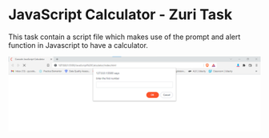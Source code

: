 # JavaScript Calculator - Zuri Task

This task contain a script file which makes use of the prompt and alert function in Javascript
to have a calculator.

![](https://raw.githubusercontent.com/Adegitetaiwo/JavaScript-Calculator-Zuri-Task/main/calculator%20with%20js%20prompt.png)
